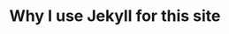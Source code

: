 ---
layout: post
permalink: /:title/
title: Why I use Jekyll for this site
tags: [DoOO,AboutThisSite]
---